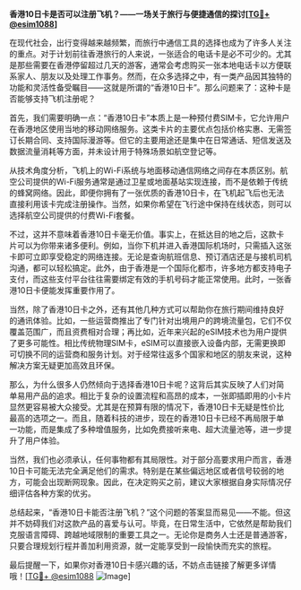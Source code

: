 **香港10日卡是否可以注册飞机？——一场关于旅行与便捷通信的探讨[[TG💪+ @esim1088](https://t.me/s/esim1088)]**

在现代社会，出行变得越来越频繁，而旅行中通信工具的选择也成为了许多人关注的重点。对于计划前往香港旅行的人来说，一张适合的电话卡是必不可少的。尤其是那些需要在香港停留超过几天的游客，通常会考虑购买一张本地电话卡以方便联系家人、朋友以及处理工作事务。然而，在众多选择之中，有一类产品因其独特的功能和灵活性备受瞩目——这就是所谓的“香港10日卡”。那么问题来了：这种卡是否能够支持飞机注册呢？

首先，我们需要明确一点：“香港10日卡”本质上是一种预付费SIM卡，它允许用户在香港地区使用当地的移动网络服务。这类卡片的主要优点包括价格实惠、无需签订长期合同、支持国际漫游等。但它的主要用途还是集中在日常通话、短信发送及数据流量消耗等方面，并未设计用于特殊场景如航空登记等。

从技术角度分析，飞机上的Wi-Fi系统与地面移动通信网络之间存在本质区别。航空公司提供的Wi-Fi服务通常是通过卫星或地面基站实现连接，而不是依赖于传统的蜂窝网络。因此，即便你拥有了一张优质的香港10日卡，在飞机起飞后也无法直接利用该卡完成注册操作。当然，如果你希望在飞行途中保持在线状态，则可以选择航空公司提供的付费Wi-Fi套餐。

不过，这并不意味着香港10日卡毫无价值。事实上，在抵达目的地之后，这款卡片可以为你带来诸多便利。例如，当你下机并进入香港国际机场时，只需插入这张卡即可立即享受稳定的网络连接。无论是查询航班信息、预订酒店还是与接机司机沟通，都可以轻松搞定。此外，由于香港是一个国际化都市，许多地方都支持电子支付，而这些支付平台往往需要绑定有效的手机号码才能正常使用。此时，一张香港10日卡便能发挥重要作用了。

当然，除了香港10日卡之外，还有其他几种方式可以帮助你在旅行期间维持良好的通讯体验。比如，一些运营商推出了专门针对出境用户的跨境流量包，它们不仅覆盖范围广，而且资费相对合理；再比如，近年来兴起的eSIM技术也为用户提供了更多可能性。相比传统物理SIM卡，eSIM可以直接嵌入设备内部，无需更换即可切换不同的运营商和服务计划。对于经常往返多个国家和地区的朋友来说，这种解决方案无疑更加高效且环保。

那么，为什么很多人仍然倾向于选择香港10日卡呢？这背后其实反映了人们对简单易用产品的追求。相比于复杂的设置流程和高昂的成本，一张即插即用的小卡片显然更容易被大众接受。尤其是在预算有限的情况下，香港10日卡无疑是性价比最高的选项之一。而且，随着科技的进步，现在的香港10日卡已经不再局限于单一功能，而是集成了多种增值服务，比如免费接听来电、超大流量池等，进一步提升了用户体验。

当然，我们也必须承认，任何事物都有其局限性。对于部分高要求用户而言，香港10日卡可能无法完全满足他们的需求。特别是在某些偏远地区或者信号较弱的地方，可能会出现断网现象。因此，在决定购买之前，建议大家根据自身实际情况仔细评估各种方案的优劣。

总结起来，“香港10日卡能否注册飞机？”这个问题的答案显而易见——不能。但这并不妨碍我们对这款产品的喜爱与认可。毕竟，在日常生活中，它依然是帮助我们克服语言障碍、跨越地域限制的重要工具之一。无论你是商务人士还是普通游客，只要合理规划行程并善加利用资源，就一定能享受到一段愉快而充实的旅程。

最后提醒一下，如果你对香港10日卡感兴趣的话，不妨点击链接了解更多详情哦！[[TG💪+ @esim1088](https://t.me/s/esim1088) ![Image](https://i.postimg.cc/4NQfJmqS/Snipaste-2025-05-13-00-14-12.png)]
